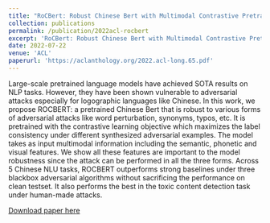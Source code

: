 ```yaml
---
title: "RoCBert: Robust Chinese Bert with Multimodal Contrastive Pretraining"
collection: publications
permalink: /publication/2022acl-rocbert
excerpt: 'RoCBert: Robust Chinese Bert with Multimodal Contrastive Pretraining'
date: 2022-07-22
venue: 'ACL'
paperurl: 'https://aclanthology.org/2022.acl-long.65.pdf'
---
```

Large-scale pretrained language models have
achieved SOTA results on NLP tasks. However, they have been shown vulnerable to adversarial attacks especially for logographic languages like Chinese. In this work, we propose
ROCBERT: a pretrained Chinese Bert that is
robust to various forms of adversarial attacks
like word perturbation, synonyms, typos, etc.
It is pretrained with the contrastive learning objective which maximizes the label consistency
under different synthesized adversarial examples. The model takes as input multimodal
information including the semantic, phonetic
and visual features. We show all these features
are important to the model robustness since the
attack can be performed in all the three forms.
Across 5 Chinese NLU tasks, ROCBERT outperforms strong baselines under three blackbox adversarial algorithms without sacrificing
the performance on clean testset. It also performs the best in the toxic content detection
task under human-made attacks.

[Download paper here](http://academicpages.github.io/files/paper1.pdf)
